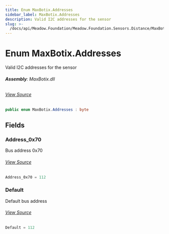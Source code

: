 ```yaml
---
title: Enum MaxBotix.Addresses
sidebar_label: MaxBotix.Addresses
description: Valid I2C addresses for the sensor
slug: >-
  /docs/api/Meadow.Foundation/Meadow.Foundation.Sensors.Distance/MaxBotix.Addresses
---
```

# Enum MaxBotix.Addresses
Valid I2C addresses for the sensor

###### **Assembly**: MaxBotix.dll
###### [View Source](https://github.com/WildernessLabs/Meadow.Foundation.git/blob/develop/Source/Meadow.Foundation.Peripherals/Sensors.Distance.MaxBotix/Driver/MaxBotix.enums.cs#L8)
```csharp title="Declaration"
public enum MaxBotix.Addresses : byte
```
## Fields
### Address_0x70
Bus address 0x70
###### [View Source](https://github.com/WildernessLabs/Meadow.Foundation.git/blob/develop/Source/Meadow.Foundation.Peripherals/Sensors.Distance.MaxBotix/Driver/MaxBotix.enums.cs#L13)
```csharp title="Declaration"
Address_0x70 = 112
```
### Default
Default bus address
###### [View Source](https://github.com/WildernessLabs/Meadow.Foundation.git/blob/develop/Source/Meadow.Foundation.Peripherals/Sensors.Distance.MaxBotix/Driver/MaxBotix.enums.cs#L17)
```csharp title="Declaration"
Default = 112
```

